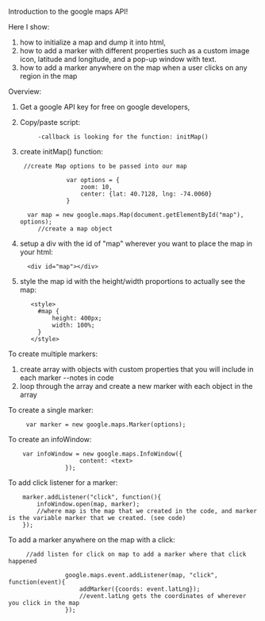 Introduction to the google maps API!

Here I show:

1) how to initialize a map and dump it into html,
2) how to add a marker with different properties such as a custom image icon, latitude and longitude, 
    and a pop-up window with text.
3) how to add a marker anywhere on the map when a user clicks on any region in the map

Overview:

1) Get a google API key for free on google developers,
2) Copy/paste script:

     <script src="https://maps.googleapis.com/maps/api/js?key=<KEY GOES HERE>&callback=initMap"
            async defer></script>
            
            -callback is looking for the function: initMap()
            
3) create initMap() function:

        //create Map options to be passed into our map
        
                    var options = {
                        zoom: 10,
                        center: {lat: 40.7128, lng: -74.0060}
                    }

         var map = new google.maps.Map(document.getElementById("map"), options);
            //create a map object
    
       
4) setup a div with the id of "map" wherever you want to place the map in your html:

         <div id="map"></div>
                   
5) style the map id with the height/width proportions to actually see the map:

          <style>
            #map {
                height: 400px;
                width: 100%;
            }
          </style>

To create multiple markers:
1) create array with objects with custom properties that you will include in each marker --notes in code
2) loop through the array and create a new marker with each object in the array

To create a single marker:

         var marker = new google.maps.Marker(options);
         
To create an infoWindow:

        var infoWindow = new google.maps.InfoWindow({
                        content: <text>
                    });
                    
To add click listener for a marker:

        marker.addListener("click", function(){
            infoWindow.open(map, marker);
            //where map is the map that we created in the code, and marker is the variable marker that we created. (see code)
        });
        
To add a marker anywhere on the map with a click:

         //add listen for click on map to add a marker where that click happened
         
                    google.maps.event.addListener(map, "click", function(event){
                        addMarker({coords: event.latLng});
                        //event.latLng gets the coordinates of wherever you click in the map
                    });